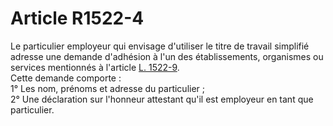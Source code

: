 # Article R1522-4

  
Le particulier employeur qui envisage d'utiliser le titre de travail simplifié adresse une demande d'adhésion à l'un des établissements, organismes ou services mentionnés à l'article [L. 1522-9][1].   
Cette demande comporte :   
1° Les nom, prénoms et adresse du particulier ;   
2° Une déclaration sur l'honneur attestant qu'il est employeur en tant que particulier.

 [1]: /affichCodeArticle.do?cidTexte=LEGITEXT000006072050&idArticle=LEGIARTI000006901570&dateTexte=&categorieLien=cid